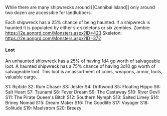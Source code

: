 While there are many shipwrecks around [[Cannibal Island]] only around two dozen are accessible for landlubbers.

Each shipwreck has a 25% chance of being haunted. If a shipwreck is haunted it is populated by either six skeletons or six zombies.
Zombie: https://2e.aonprd.com/Monsters.aspx?ID=423
Skeleton: https://2e.aonprd.com/Monsters.aspx?ID=372

#### Loot
An unhaunted shipwreck has a 25% of having 1d4 gp worth of salvageable loot.
A haunted shipwreck has a 75% chance of having 3d10 gp worth of salvageable loot.
This loot is an assortment of coins, weapons, armor, tools, valuable cargo.


S1: Riptide
S2: Rum Chaser
S3: Jester
S4: Driftwood
S5: Floating Hippo
S6: Salt Heart
S7: Tsunami
S8: Fever Dream
S9: The Castaway
S10: River Devil
S11: The Pirate Queen's Bitch
S12: Southern Nymph
S13: Salted Limey
S14: Briney Nomad
S15: Dream Maker
S16: The Goodlife
S17: Voyager
S18: Solitude
S19: Maelstrom
S20: Breezy
